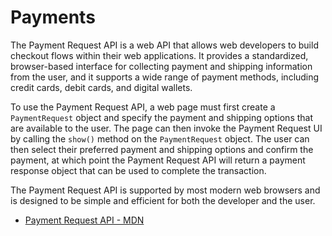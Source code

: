# Payments

The Payment Request API is a web API that allows web developers to build checkout flows within their web applications. It provides a standardized, browser-based interface for collecting payment and shipping information from the user, and it supports a wide range of payment methods, including credit cards, debit cards, and digital wallets.

To use the Payment Request API, a web page must first create a `PaymentRequest` object and specify the payment and shipping options that are available to the user. The page can then invoke the Payment Request UI by calling the `show()` method on the `PaymentRequest` object. The user can then select their preferred payment and shipping options and confirm the payment, at which point the Payment Request API will return a payment response object that can be used to complete the transaction.

The Payment Request API is supported by most modern web browsers and is designed to be simple and efficient for both the developer and the user.

- [Payment Request API - MDN](https://developer.mozilla.org/en-US/docs/Web/API/Payment_Request_API)



